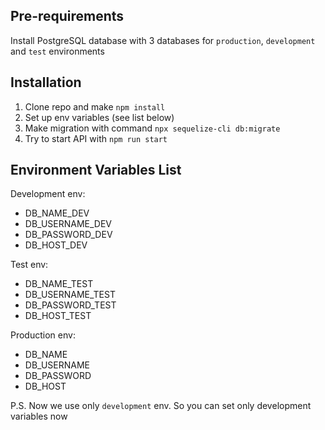Pre-requirements
----
Install PostgreSQL database with 3 databases for `production`, `development` and  `test` environments

Installation
---
1. Clone repo and make `npm install`
2. Set up env variables (see list below)
3. Make migration with command `npx sequelize-cli db:migrate`
4. Try to start API with `npm run start`

Environment Variables List
---
Development env:

- DB_NAME_DEV
- DB_USERNAME_DEV
- DB_PASSWORD_DEV
- DB_HOST_DEV

Test env:

- DB_NAME_TEST
- DB_USERNAME_TEST
- DB_PASSWORD_TEST
- DB_HOST_TEST

Production env:

- DB_NAME
- DB_USERNAME
- DB_PASSWORD
- DB_HOST

P.S. Now we use only `development` env. So you can set only development variables now 
